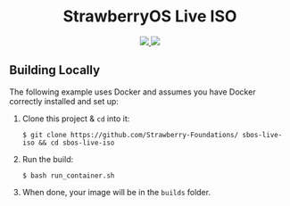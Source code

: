 <div align="center">
    <h1>StrawberryOS Live ISO</h1>
    <a href="https://github.com/Strawberry-Foundations/sbos-live-iso/actions/workflows/testing.yml">
        <img src="https://github.com/Strawberry-Foundations/sbos-live-iso/actions/workflows/testing.yml/badge.svg">
    </a>
    <a href="https://github.com/Strawberry-Foundations/sbos-live-iso/actions/workflows/snapshot.yml">
        <img src="https://github.com/Strawberry-Foundations/sbos-live-iso/actions/workflows/snapshot.yml/badge.svg">
    </a>
</div>

## Building Locally

The following example uses Docker and assumes you have Docker correctly installed and set up:

 1) Clone this project & `cd` into it:

    ```
    $ git clone https://github.com/Strawberry-Foundations/ sbos-live-iso && cd sbos-live-iso
    ```

 2) Run the build:

    ```
    $ bash run_container.sh
    ```

 3) When done, your image will be in the `builds` folder.